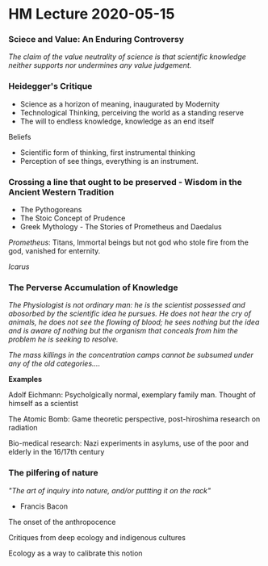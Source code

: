 # HM Lecture 2020-05-15

### **Sciece and Value: An Enduring Controversy**

_The claim of the value neutrality of science
is that scientific knowledge neither supports
nor undermines any value judgement._

### **Heidegger's Critique**

- Science as a horizon of meaning, inaugurated
by Modernity
- Technological Thinking, perceiving the
world as a standing reserve
- The will to endless knowledge, knowledge
as an end itself

Beliefs
- Scientific form of thinking, first
instrumental thinking
- Perception of see things, everything is
an instrument.

### **Crossing a line that ought to be preserved - Wisdom in the Ancient Western Tradition**

- The Pythogoreans
- The Stoic Concept of Prudence
- Greek Mythology - The Stories of
Prometheus and Daedalus

_Prometheus_: Titans, Immortal beings but not god
who stole fire from the god, vanished for
enternity.

_Icarus_

### **The Perverse Accumulation of Knowledge**

_The Physiologist is not ordinary man: he is
the scientist possessed and abosorbed by the
scientific idea he pursues. He does not hear
the cry of animals, he does not see
the flowing of blood; he sees nothing but the
idea and is aware of nothing but the
organism that conceals from him the problem
he is seeking to resolve._

_The mass killings in the concentration
camps cannot be subsumed under any of the
old categories...._

**Examples**

Adolf Eichmann: Psycholgically normal,
exemplary family man. Thought of himself
as a scientist

The Atomic Bomb: Game theoretic perspective,
post-hiroshima research on radiation

Bio-medical research: Nazi experiments in
asylums, use of the poor and elderly in the
16/17th century

### **The pilfering of nature**

_"The art of inquiry into nature,
and/or puttting it on the rack"_
- Francis Bacon

The onset of the anthropocence

Critiques from deep ecology and indigenous
cultures

Ecology as a way to calibrate this notion





